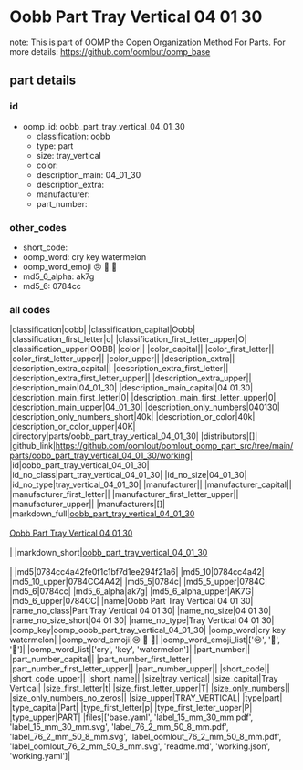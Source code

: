 # Oobb Part Tray Vertical 04 01 30  

note: This is part of OOMP the Oopen Organization Method For Parts. For more details: https://github.com/oomlout/oomp_base

##  part details





### id
* oomp_id: oobb_part_tray_vertical_04_01_30
  * classification: oobb
  * type: part
  * size: tray_vertical
  * color: 
  * description_main: 04_01_30
  * description_extra: 
  * manufacturer: 
  * part_number: 

### other_codes
* short_code: 
* oomp_word: cry key watermelon
* oomp_word_emoji :cry: :key: :watermelon:
* md5_6_alpha: ak7g
* md5_6: 0784cc

### all codes 
|classification|oobb|
|classification_capital|Oobb|
|classification_first_letter|o|
|classification_first_letter_upper|O|
|classification_upper|OOBB|
|color||
|color_capital||
|color_first_letter||
|color_first_letter_upper||
|color_upper||
|description_extra||
|description_extra_capital||
|description_extra_first_letter||
|description_extra_first_letter_upper||
|description_extra_upper||
|description_main|04_01_30|
|description_main_capital|04 01.30|
|description_main_first_letter|0|
|description_main_first_letter_upper|0|
|description_main_upper|04_01_30|
|description_only_numbers|040130|
|description_only_numbers_short|40k|
|description_or_color|40k|
|description_or_color_upper|40K|
|directory|parts/oobb_part_tray_vertical_04_01_30|
|distributors|[]|
|github_link|https://github.com/oomlout/oomlout_oomp_part_src/tree/main/parts/oobb_part_tray_vertical_04_01_30/working|
|id|oobb_part_tray_vertical_04_01_30|
|id_no_class|part_tray_vertical_04_01_30|
|id_no_size|04_01_30|
|id_no_type|tray_vertical_04_01_30|
|manufacturer||
|manufacturer_capital||
|manufacturer_first_letter||
|manufacturer_first_letter_upper||
|manufacturer_upper||
|manufacturers|[]|
|markdown_full|[oobb_part_tray_vertical_04_01_30](https://github.com/oomlout/oomlout_oomp_part_src/tree/main/parts/oobb_part_tray_vertical_04_01_30/working)<br>[](https://github.com/oomlout/oomlout_oomp_part_src/tree/main/parts/oobb_part_tray_vertical_04_01_30/working)<br>[Oobb Part Tray Vertical 04 01 30](https://github.com/oomlout/oomlout_oomp_part_src/tree/main/parts/oobb_part_tray_vertical_04_01_30/working)<br><br>|
|markdown_short|[oobb_part_tray_vertical_04_01_30](https://github.com/oomlout/oomlout_oomp_part_src/tree/main/parts/oobb_part_tray_vertical_04_01_30/working)<br><br>|
|md5|0784cc4a42fe0f1c1bf7d1ee294f21a6|
|md5_10|0784cc4a42|
|md5_10_upper|0784CC4A42|
|md5_5|0784c|
|md5_5_upper|0784C|
|md5_6|0784cc|
|md5_6_alpha|ak7g|
|md5_6_alpha_upper|AK7G|
|md5_6_upper|0784CC|
|name|Oobb Part Tray Vertical 04 01 30|
|name_no_class|Part Tray Vertical 04 01 30|
|name_no_size|04 01 30|
|name_no_size_short|04 01 30|
|name_no_type|Tray Vertical 04 01 30|
|oomp_key|oomp_oobb_part_tray_vertical_04_01_30|
|oomp_word|cry key watermelon|
|oomp_word_emoji|:cry: :key: :watermelon:|
|oomp_word_emoji_list|[':cry:', ':key:', ':watermelon:']|
|oomp_word_list|['cry', 'key', 'watermelon']|
|part_number||
|part_number_capital||
|part_number_first_letter||
|part_number_first_letter_upper||
|part_number_upper||
|short_code||
|short_code_upper||
|short_name||
|size|tray_vertical|
|size_capital|Tray Vertical|
|size_first_letter|t|
|size_first_letter_upper|T|
|size_only_numbers||
|size_only_numbers_no_zeros||
|size_upper|TRAY_VERTICAL|
|type|part|
|type_capital|Part|
|type_first_letter|p|
|type_first_letter_upper|P|
|type_upper|PART|
|files|['base.yaml', 'label_15_mm_30_mm.pdf', 'label_15_mm_30_mm.svg', 'label_76_2_mm_50_8_mm.pdf', 'label_76_2_mm_50_8_mm.svg', 'label_oomlout_76_2_mm_50_8_mm.pdf', 'label_oomlout_76_2_mm_50_8_mm.svg', 'readme.md', 'working.json', 'working.yaml']|
